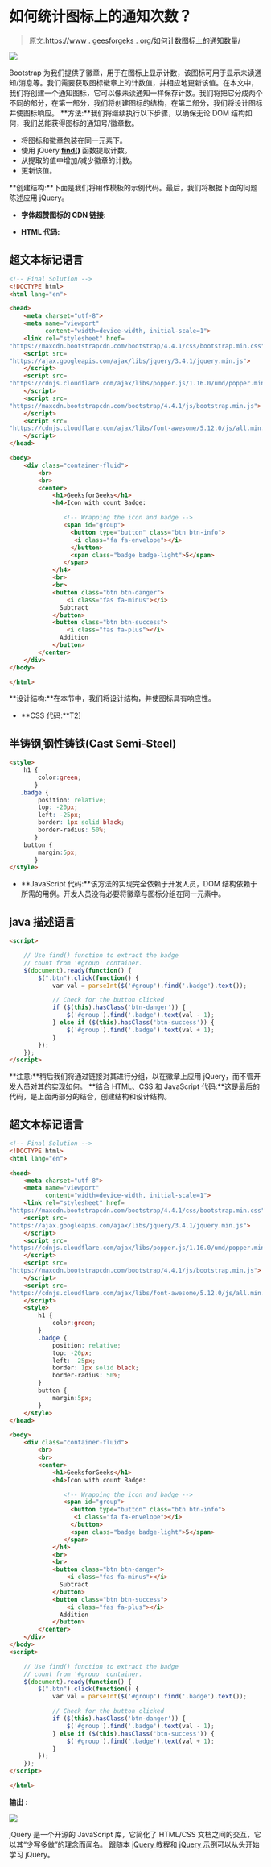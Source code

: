 # 如何统计图标上的通知次数？

> 原文:[https://www . geesforgeks . org/如何计数图标上的通知数量/](https://www.geeksforgeeks.org/how-to-count-number-of-notification-on-an-icon/)

![](img/bebf5e783a038e4063e969aa110402ce.png)

Bootstrap 为我们提供了徽章，用于在图标上显示计数，该图标可用于显示未读通知/消息等。我们需要获取图标徽章上的计数值，并相应地更新该值。在本文中，我们将创建一个通知图标，它可以像未读通知一样保存计数。我们将把它分成两个不同的部分，在第一部分，我们将创建图标的结构，在第二部分，我们将设计图标并使图标响应。
**方法:**我们将继续执行以下步骤，以确保无论 DOM 结构如何，我们总能获得图标的通知号/徽章数。

*   将图标和徽章包装在同一元素下。
*   使用 jQuery [**find()**](https://www.geeksforgeeks.org/jquery-find-with-examples/) 函数提取计数。
*   从提取的值中增加/减少徽章的计数。
*   更新该值。

**创建结构:**下面是我们将用作模板的示例代码。最后，我们将根据下面的问题陈述应用 jQuery。

*   **字体超赞图标的 CDN 链接:**

*   **HTML 代码:**

## 超文本标记语言

```html
<!-- Final Solution -->
<!DOCTYPE html>
<html lang="en">

<head>
    <meta charset="utf-8">
    <meta name="viewport"
          content="width=device-width, initial-scale=1">
    <link rel="stylesheet" href=
"https://maxcdn.bootstrapcdn.com/bootstrap/4.4.1/css/bootstrap.min.css">
    <script src=
"https://ajax.googleapis.com/ajax/libs/jquery/3.4.1/jquery.min.js">
    </script>
    <script src=
"https://cdnjs.cloudflare.com/ajax/libs/popper.js/1.16.0/umd/popper.min.js">
    </script>
    <script src=
"https://maxcdn.bootstrapcdn.com/bootstrap/4.4.1/js/bootstrap.min.js">
    </script>
    <script src=
"https://cdnjs.cloudflare.com/ajax/libs/font-awesome/5.12.0/js/all.min.js">
    </script>
</head>

<body>
    <div class="container-fluid">
        <br>
        <br>
        <center>
            <h1>GeeksforGeeks</h1>
            <h4>Icon with count Badge:

               <!-- Wrapping the icon and badge -->
               <span id="group">
                 <button type="button" class="btn btn-info">
                  <i class="fa fa-envelope"></i>
                 </button>
                 <span class="badge badge-light">5</span>
               </span>
            </h4>
            <br>
            <br>
            <button class="btn btn-danger">
                <i class="fas fa-minus"></i>
              Subtract
            </button>
            <button class="btn btn-success">
                <i class="fas fa-plus"></i>
              Addition
            </button>
        </center>
    </div>
</body>

</html>
```

**设计结构:**在本节中，我们将设计结构，并使图标具有响应性。

*   **CSS 代码:**T2]

## 半铸钢ˌ钢性铸铁(Cast Semi-Steel)

```html
<style>
    h1 {
        color:green;
       }
   .badge {
        position: relative;
        top: -20px;
        left: -25px;
        border: 1px solid black;
        border-radius: 50%;
       }
    button {
        margin:5px;
       }
</style>
```

*   **JavaScript 代码:**该方法的实现完全依赖于开发人员，DOM 结构依赖于所需的用例。开发人员没有必要将徽章与图标分组在同一元素中。

## java 描述语言

```html
<script>

    // Use find() function to extract the badge
    // count from '#group' container.
    $(document).ready(function() {
        $(".btn").click(function() {
            var val = parseInt($('#group').find('.badge').text());

            // Check for the button clicked
            if ($(this).hasClass('btn-danger')) {
                $('#group').find('.badge').text(val - 1);
            } else if ($(this).hasClass('btn-success')) {
                $('#group').find('.badge').text(val + 1);
            }
        });
    });
</script>
```

**注意:**稍后我们将通过链接对其进行分组，以在徽章上应用 jQuery，而不管开发人员对其的实现如何。
**结合 HTML、CSS 和 JavaScript 代码:**这是最后的代码，是上面两部分的结合，创建结构和设计结构。

## 超文本标记语言

```html
<!-- Final Solution -->
<!DOCTYPE html>
<html lang="en">

<head>
    <meta charset="utf-8">
    <meta name="viewport"
          content="width=device-width, initial-scale=1">
    <link rel="stylesheet" href=
"https://maxcdn.bootstrapcdn.com/bootstrap/4.4.1/css/bootstrap.min.css">
    <script src=
"https://ajax.googleapis.com/ajax/libs/jquery/3.4.1/jquery.min.js">
    </script>
    <script src=
"https://cdnjs.cloudflare.com/ajax/libs/popper.js/1.16.0/umd/popper.min.js">
    </script>
    <script src=
"https://maxcdn.bootstrapcdn.com/bootstrap/4.4.1/js/bootstrap.min.js">
    </script>
    <script src=
"https://cdnjs.cloudflare.com/ajax/libs/font-awesome/5.12.0/js/all.min.js">
    </script>
    <style>
        h1 {
            color:green;
        }
        .badge {
            position: relative;
            top: -20px;
            left: -25px;
            border: 1px solid black;
            border-radius: 50%;
        }
        button {
            margin:5px;
        }
    </style>
</head>

<body>
    <div class="container-fluid">
        <br>
        <br>
        <center>
            <h1>GeeksforGeeks</h1>
            <h4>Icon with count Badge:

               <!-- Wrapping the icon and badge -->
               <span id="group">
                 <button type="button" class="btn btn-info">
                  <i class="fa fa-envelope"></i>
                 </button>
                 <span class="badge badge-light">5</span>
               </span>
            </h4>
            <br>
            <br>
            <button class="btn btn-danger">
                <i class="fas fa-minus"></i>
              Subtract
            </button>
            <button class="btn btn-success">
                <i class="fas fa-plus"></i>
              Addition
            </button>
        </center>
    </div>
</body>
<script>

    // Use find() function to extract the badge
    // count from '#group' container.
    $(document).ready(function() {
        $(".btn").click(function() {
            var val = parseInt($('#group').find('.badge').text());

            // Check for the button clicked
            if ($(this).hasClass('btn-danger')) {
                $('#group').find('.badge').text(val - 1);
            } else if ($(this).hasClass('btn-success')) {
                $('#group').find('.badge').text(val + 1);
            }
        });
    });
</script>

</html>               
```

**输出** :

![](img/8bcf9533fd2b464845c5bf72f4e65899.png)

jQuery 是一个开源的 JavaScript 库，它简化了 HTML/CSS 文档之间的交互，它以其“少写多做”的理念而闻名。
跟随本 [jQuery 教程](https://www.geeksforgeeks.org/jquery-tutorials/)和 [jQuery 示例](https://www.geeksforgeeks.org/jquery-examples/)可以从头开始学习 jQuery。